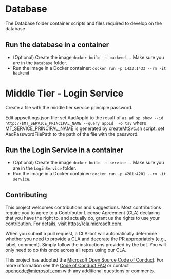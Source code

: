 # Database
The Database folder container scripts and files required to develop on the database

## Run the database in a container
- (Optional) Create the  image `docker build -t backend .`. Make sure you are in the `Database` folder.
- Run the image in a Docker container: `docker run -p 1433:1433 --rm -it backend`

# Middle Tier - Login Service

Create a file with the middle tier service principle password.

Edit appsettings.json file:
set AadAppId to the result of `az ad sp show --id http://$MT_SERVICE_PRINCIPAL_NAME --query appId  -o tsv` where MT_SERVICE_PRINCIPAL_NAME is generated by createMtSvc.sh script.
set AadPasswordFilePath to the path of the file with the password.

## Run the Login Service in a container
- (Optional) Create the image `docker build -t service .`. Make sure you are in the `LoginService` folder.
- Run the image in a Docker container: `docker run -p 4201:4201 --rm -it service`.


## Contributing

This project welcomes contributions and suggestions.  Most contributions require you to agree to a
Contributor License Agreement (CLA) declaring that you have the right to, and actually do, grant us
the rights to use your contribution. For details, visit https://cla.microsoft.com.

When you submit a pull request, a CLA-bot will automatically determine whether you need to provide
a CLA and decorate the PR appropriately (e.g., label, comment). Simply follow the instructions
provided by the bot. You will only need to do this once across all repos using our CLA.

This project has adopted the [Microsoft Open Source Code of Conduct](https://opensource.microsoft.com/codeofconduct/).
For more information see the [Code of Conduct FAQ](https://opensource.microsoft.com/codeofconduct/faq/) or
contact [opencode@microsoft.com](mailto:opencode@microsoft.com) with any additional questions or comments.

